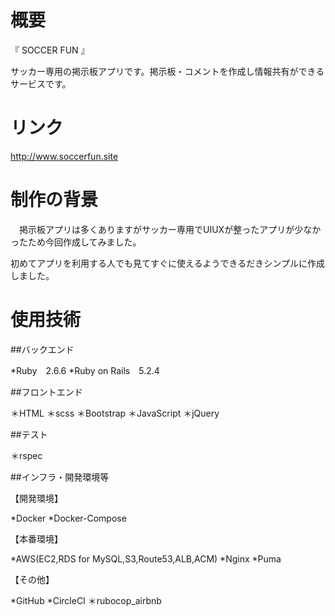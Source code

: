 # 概要

『 SOCCER FUN 』

サッカー専用の掲示板アプリです。掲示板・コメントを作成し情報共有ができるサービスです。

# リンク
http://www.soccerfun.site

# 制作の背景
　掲示板アプリは多くありますがサッカー専用でUIUXが整ったアプリが少なかったため今回作成してみました。
 

 初めてアプリを利用する人でも見てすぐに使えるようできるだきシンプルに作成しました。
# 使用技術

##バックエンド

*Ruby　2.6.6
*Ruby on Rails　5.2.4

##フロントエンド

＊HTML
＊scss
＊Bootstrap
＊JavaScript
＊jQuery

##テスト

＊rspec

##インフラ・開発環境等

【開発環境】

*Docker
*Docker-Compose

【本番環境】

*AWS(EC2,RDS for MySQL,S3,Route53,ALB,ACM)
*Nginx
*Puma

【その他】

*GitHub
*CircleCI
＊rubocop_airbnb

